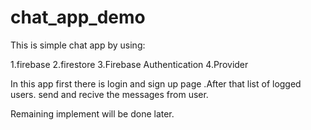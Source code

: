 # chat_app_demo

This is simple chat app by using:

1.firebase
2.firestore
3.Firebase Authentication 
4.Provider

In this app first there is login and sign up page .After that list of logged users. send and recive the messages from user.

Remaining implement will be done later.


